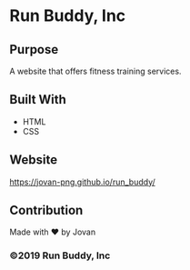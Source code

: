 # Run Buddy, Inc

## Purpose
A website that offers fitness training services. 

## Built With
* HTML
* CSS

## Website
https://jovan-png.github.io/run_buddy/

## Contribution
Made with ❤️ by Jovan

### ©️2019 Run Buddy, Inc 
